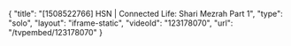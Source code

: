 {
    "title": "[1508522766] HSN | Connected Life: Shari Mezrah Part 1",
    "type": "solo",
    "layout": "iframe-static",
    "videoId": "123178070",
    "url": "\/tvpembed\/123178070"
}
